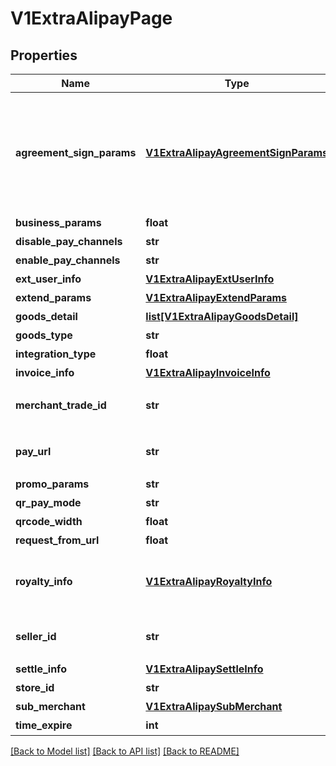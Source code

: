 # V1ExtraAlipayPage

## Properties
Name | Type | Description | Notes
------------ | ------------- | ------------- | -------------
**agreement_sign_params** | [**V1ExtraAlipayAgreementSignParams**](V1ExtraAlipayAgreementSignParams.md) | 签约参数。如果希望在sdk中支付并签约，需要在这里传入签约信息。周期扣款场景 product_code 为 CYCLE_PAY_AUTH 时必填。 | [optional] 
**business_params** | **float** | 业务扩展参数 | 
**disable_pay_channels** | **str** | 禁用渠道 | 
**enable_pay_channels** | **str** | 可用渠道 | 
**ext_user_info** | [**V1ExtraAlipayExtUserInfo**](V1ExtraAlipayExtUserInfo.md) | 支付宝用户信息 | [optional] 
**extend_params** | [**V1ExtraAlipayExtendParams**](V1ExtraAlipayExtendParams.md) | 业务扩展参数 | [optional] 
**goods_detail** | [**list[V1ExtraAlipayGoodsDetail]**](V1ExtraAlipayGoodsDetail.md) | 商品明细列表 | [optional] 
**goods_type** | **str** | 商品类型 | 
**integration_type** | **float** | 支付宝用户ID | 
**invoice_info** | [**V1ExtraAlipayInvoiceInfo**](V1ExtraAlipayInvoiceInfo.md) | 发票信息 | [optional] 
**merchant_trade_id** | **str** | [ONLY IN RESPONSE] 商户订单号 | 
**pay_url** | **str** | [ONLY IN RESPONSE] 支付链接 | 
**promo_params** | **str** | 优惠参数 | 
**qr_pay_mode** | **str** | 扫码支付模式 | 
**qrcode_width** | **float** | 二维码宽度 | 
**request_from_url** | **float** | 请求来源地址 | 
**royalty_info** | [**V1ExtraAlipayRoyaltyInfo**](V1ExtraAlipayRoyaltyInfo.md) | 分账类型卖家的分账类型，目前只支持传入ROYALTY（普通分账类型）。 | [optional] 
**seller_id** | **str** | [ONLY IN RESPONSE] 收款支付宝用户ID | 
**settle_info** | [**V1ExtraAlipaySettleInfo**](V1ExtraAlipaySettleInfo.md) | 结算信息 | [optional] 
**store_id** | **str** | 商户门店编号 | 
**sub_merchant** | [**V1ExtraAlipaySubMerchant**](V1ExtraAlipaySubMerchant.md) | 二级商户信息 | [optional] 
**time_expire** | **int** | 订单失效时间 | [optional] 

[[Back to Model list]](../README.md#documentation-for-models) [[Back to API list]](../README.md#documentation-for-api-endpoints) [[Back to README]](../README.md)


